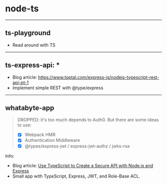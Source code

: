 # node-ts

---

## ts-playground

- Read around with TS

---

## ts-express-api: \*

- Blog article: https://www.toptal.com/express-js/nodejs-typescript-rest-api-pt-1
- Implement simple REST with @type/express

---

## whatabyte-app

> DROPPED: it's too much depends to Auth0. But there are some ideas to use:
>
> - [x] Webpack HMR
> - [x] Authentication Middleware
> - [x] @types/express-jwt / express-jwt-authz / jwks-rsa

Info:

- Blog article: [Use TypeScript to Create a Secure API with Node.js and Express](https://auth0.com/blog/use-typescript-to-create-a-secure-api-with-nodejs-and-express-getting-started/#Bootstrap-a-Node-js--Express--and-TypeScript-Project)
- Small app with TypeScript, Express, JWT, and Role-Base ACL.
